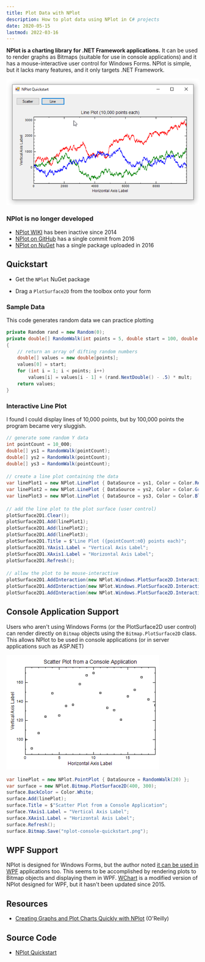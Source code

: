 ```yaml
---
title: Plot Data with NPlot
description: How to plot data using NPlot in C# projects
date: 2020-05-15
lastmod: 2022-03-16
---
```


**NPlot is a charting library for .NET Framework applications.** It can be used to render graphs as Bitmaps (suitable for use in console applications) and it has a mouse-interactive user control for Windows Forms. NPlot is simple, but it lacks many features, and it only targets .NET Framework.

<img src="nplot-quickstart.gif" class="d-block mx-auto">

### NPlot is no longer developed
* [NPlot WIKI](http://netcontrols.org/nplot/wiki/index.php) has been inactive since 2014
* [NPlot on GitHub](https://github.com/mhowlett/nplot) has a single commit from 2016
* [NPlot on NuGet](https://www.nuget.org/packages/NPlot/) has a single package uploaded in 2016

## Quickstart

* Get the `NPlot` NuGet package

* Drag a `PlotSurface2D` from the toolbox onto your form

### Sample Data

This code generates random data we can practice plotting

```cs
private Random rand = new Random(0);
private double[] RandomWalk(int points = 5, double start = 100, double mult = 50)
{
    // return an array of difting random numbers
    double[] values = new double[points];
    values[0] = start;
    for (int i = 1; i < points; i++)
        values[i] = values[i - 1] + (rand.NextDouble() - .5) * mult;
    return values;
}
```

### Interactive Line Plot

I found I could display lines of 10,000 points, but by 100,000 points the program became very sluggish.

```cs
// generate some random Y data
int pointCount = 10_000;
double[] ys1 = RandomWalk(pointCount);
double[] ys2 = RandomWalk(pointCount);
double[] ys3 = RandomWalk(pointCount);

// create a line plot containing the data
var linePlot1 = new NPlot.LinePlot { DataSource = ys1, Color = Color.Red };
var linePlot2 = new NPlot.LinePlot { DataSource = ys2, Color = Color.Green };
var linePlot3 = new NPlot.LinePlot { DataSource = ys3, Color = Color.Blue };

// add the line plot to the plot surface (user control)
plotSurface2D1.Clear();
plotSurface2D1.Add(linePlot1);
plotSurface2D1.Add(linePlot2);
plotSurface2D1.Add(linePlot3);
plotSurface2D1.Title = $"Line Plot ({pointCount:n0} points each)";
plotSurface2D1.YAxis1.Label = "Vertical Axis Label";
plotSurface2D1.XAxis1.Label = "Horizontal Axis Label";
plotSurface2D1.Refresh();

// allow the plot to be mouse-interactive
plotSurface2D1.AddInteraction(new NPlot.Windows.PlotSurface2D.Interactions.HorizontalDrag());
plotSurface2D1.AddInteraction(new NPlot.Windows.PlotSurface2D.Interactions.VerticalDrag());
plotSurface2D1.AddInteraction(new NPlot.Windows.PlotSurface2D.Interactions.AxisDrag(true));
```

## Console Application Support

Users who aren't using Windows Forms (or the PlotSurface2D user control) can render directly on `Bitmap` objects using the `Bitmap.PlotSurface2D` class. This allows NPlot to be used in console applications (or in server applications such as ASP.NET)

<img src="nplot-console-quickstart.png" class="d-block mx-auto my-4">

```cs
var linePlot = new NPlot.PointPlot { DataSource = RandomWalk(20) };
var surface = new NPlot.Bitmap.PlotSurface2D(400, 300);
surface.BackColor = Color.White;
surface.Add(linePlot);
surface.Title = $"Scatter Plot from a Console Application";
surface.YAxis1.Label = "Vertical Axis Label";
surface.XAxis1.Label = "Horizontal Axis Label";
surface.Refresh();
surface.Bitmap.Save("nplot-console-quickstart.png");
```

## WPF Support

NPlot is designed for Windows Forms, but the author noted [it can be used in WPF](http://netcontrols.org/nplot/wiki/index.php?n=Main.WPFNotes) applications too. This seems to be accomplished by rendering plots to Bitmap objects and displaying them in WPF. [WChart](https://github.com/mhowlett/WChart) is a modified version of NPlot designed for WPF, but it hasn't been updated since 2015.


## Resources
* [Creating Graphs and Plot Charts Quickly with NPlot](https://www.oreilly.com/library/view/windows-developer-power/0596527543/ch04s08.html) (O'Reilly)

## Source Code

* [NPlot Quickstart](https://github.com/swharden/Csharp-Data-Visualization/tree/main/dev/old/plotting/nplot/NPlotQuickstart)
